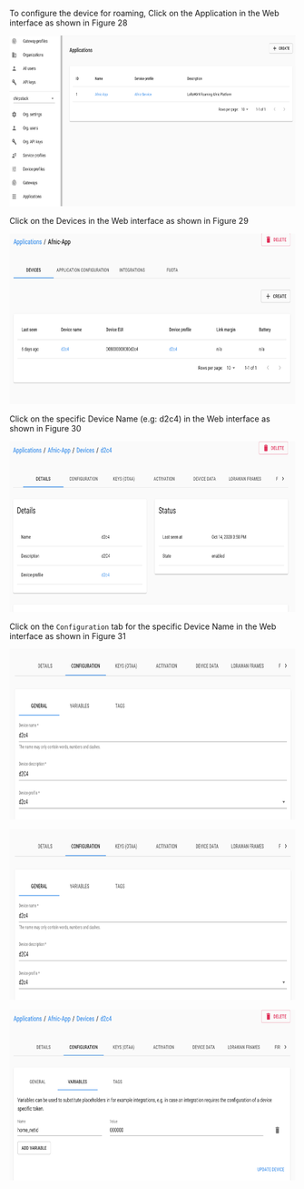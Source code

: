 
To configure the device for roaming, Click on  the Application in the Web interface as shown in Figure 28

<p align="center">
  <img width="760" height="300" src="https://github.com/afnic/IoTRoam-Tutorial/blob/master/Images/Fig28.png?raw=true">
</p>

Click on  the Devices in the Web interface as shown in Figure 29

<p align="center">
  <img width="760" height="300" src="https://github.com/afnic/IoTRoam-Tutorial/blob/master/Images/Fig29.png?raw=true">
</p>

Click on the specific Device Name (e.g: d2c4) in the Web interface as shown in Figure 30

<p align="center">
  <img width="760" height="300" src="https://github.com/afnic/IoTRoam-Tutorial/blob/master/Images/Fig30.png?raw=true">
</p>

Click on the `Configuration` tab for the specific Device Name  in the Web interface as shown in Figure 31

<p align="center">
  <img width="760" height="300" src="https://github.com/afnic/IoTRoam-Tutorial/blob/master/Images/Fig31.png?raw=true">
</p>

<p align="center">
  <img width="760" height="300" src="https://github.com/afnic/IoTRoam-Tutorial/blob/master/Images/Fig32.png?raw=true">
</p>


<p align="center">
  <img width="760" height="300" src="https://github.com/afnic/IoTRoam-Tutorial/blob/master/Images/Fig33.png?raw=true">
</p>

